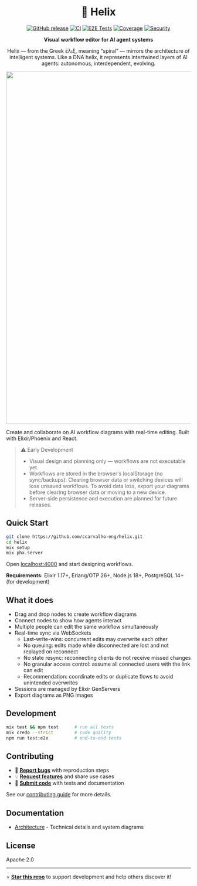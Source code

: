<div align="center">

# 🧬 Helix

[![GitHub release](https://img.shields.io/github/v/release/ccarvalho-eng/helix?style=flat-square)](https://github.com/ccarvalho-eng/helix/releases)
[![CI](https://img.shields.io/github/actions/workflow/status/ccarvalho-eng/helix/ci.yml?style=flat-square&logo=github-actions)](https://github.com/ccarvalho-eng/helix/actions/workflows/ci.yml)
[![E2E Tests](https://img.shields.io/github/actions/workflow/status/ccarvalho-eng/helix/nightly-e2e-tests.yml?style=flat-square&logo=playwright&label=E2E)](https://github.com/ccarvalho-eng/helix/actions/workflows/nightly-e2e-tests.yml)
[![Coverage](https://img.shields.io/codecov/c/github/ccarvalho-eng/helix?style=flat-square)](https://codecov.io/gh/ccarvalho-eng/helix)
[![Security](https://img.shields.io/github/actions/workflow/status/ccarvalho-eng/helix/security.yml?style=flat-square&label=Security)](https://github.com/ccarvalho-eng/helix/actions/workflows/security.yml)

**Visual workflow editor for AI agent systems**

Helix — from the Greek ἕλιξ, meaning “spiral” — mirrors the architecture of intelligent systems. Like a DNA helix, it represents intertwined layers of AI agents: autonomous, interdependent, evolving. 

<img width="1623" height="962" alt="Screenshot 2025-09-24 at 11 39 13" src="https://github.com/user-attachments/assets/0dd6a01f-d754-4017-a956-64ee3156f1e5" />

</div>

Create and collaborate on AI workflow diagrams with real-time editing. Built with Elixir/Phoenix and React.

> ⚠️ Early Development
>
> - Visual design and planning only — workflows are not executable yet.
> - Workflows are stored in the browser's localStorage (no sync/backups). Clearing browser data or switching devices will lose unsaved workflows. To avoid data loss, export your diagrams before clearing browser data or moving to a new device.
> - Server-side persistence and execution are planned for future releases.

## Quick Start

```bash
git clone https://github.com/ccarvalho-eng/helix.git
cd helix
mix setup
mix phx.server
```

Open [localhost:4000](http://localhost:4000) and start designing workflows.

**Requirements:** Elixir 1.17+, Erlang/OTP 26+, Node.js 18+, PostgreSQL 14+ (for development)

## What it does

- Drag and drop nodes to create workflow diagrams
- Connect nodes to show how agents interact
- Multiple people can edit the same workflow simultaneously
- Real-time sync via WebSockets
  - Last-write-wins: concurrent edits may overwrite each other
  - No queuing: edits made while disconnected are lost and not replayed on reconnect
  - No state resync: reconnecting clients do not receive missed changes
  - No granular access control: assume all connected users with the link can edit
  - Recommendation: coordinate edits or duplicate flows to avoid unintended overwrites
- Sessions are managed by Elixir GenServers
- Export diagrams as PNG images

## Development

```bash
mix test && npm test      # run all tests
mix credo --strict        # code quality
npm run test:e2e          # end-to-end tests
```

## Contributing

- 🐛 **[Report bugs](https://github.com/ccarvalho-eng/helix/issues)** with reproduction steps
- 💡 **[Request features](https://github.com/ccarvalho-eng/helix/discussions)** and share use cases
- 🔧 **[Submit code](https://github.com/ccarvalho-eng/helix/pulls)** with tests and documentation

See our [contributing guide](CONTRIBUTING.md) for more details.

## Documentation

- [Architecture](docs/architecture.md) - Technical details and system diagrams

## License

Apache 2.0

---

⭐ **[Star this repo](https://github.com/ccarvalho-eng/helix/stargazers)** to support development and help others discover it!
